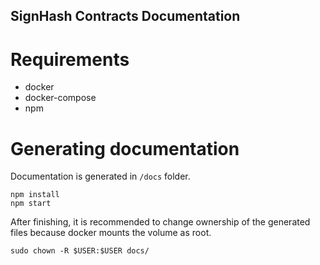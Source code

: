 SignHash Contracts Documentation
---

# Requirements

- docker
- docker-compose
- npm

# Generating documentation

Documentation is generated in `/docs` folder.

```
npm install
npm start
```

After finishing, it is recommended to change ownership of the generated files because
docker mounts the volume as root.

```
sudo chown -R $USER:$USER docs/
```
